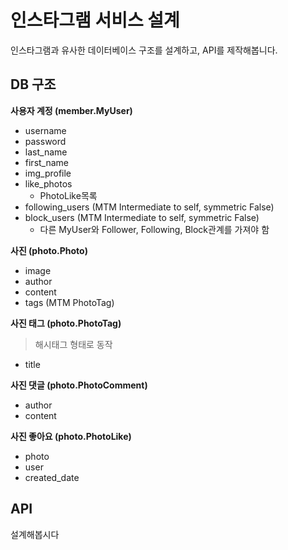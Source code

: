 # 인스타그램 서비스 설계

인스타그램과 유사한 데이터베이스 구조를 설계하고, API를 제작해봅니다.

## DB 구조

**사용자 계정 (member.MyUser)**  

- username
- password
- last_name
- first_name
- img_profile
- like_photos
	- PhotoLike목록
- following_users (MTM Intermediate to self, symmetric False)
- block_users (MTM Intermediate to self, symmetric False)
	- 다른 MyUser와 Follower, Following, Block관계를 가져야 함
	
**사진 (photo.Photo)**

- image
- author
- content
- tags (MTM PhotoTag)

**사진 태그 (photo.PhotoTag)**

> 해시태그 형태로 동작

- title


**사진 댓글 (photo.PhotoComment)**

- author
- content


**사진 좋아요 (photo.PhotoLike)**

- photo
- user
- created_date


## API

설계해봅시다